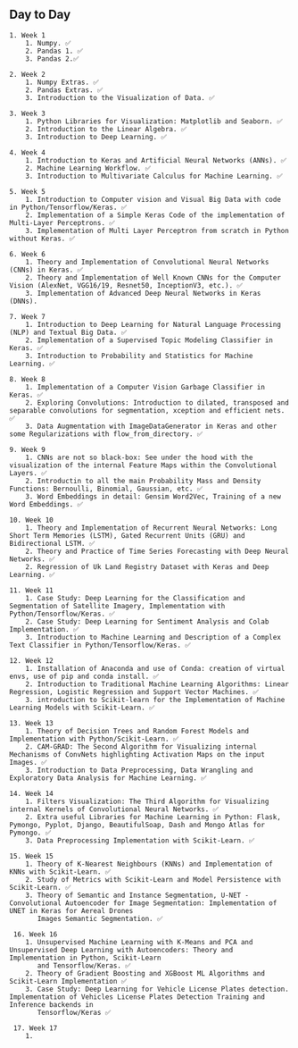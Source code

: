 ## Day to Day

    1. Week 1
        1. Numpy. ✅
        2. Pandas 1. ✅
        3. Pandas 2.✅
    
    2. Week 2
        1. Numpy Extras. ✅
        2. Pandas Extras. ✅
        3. Introduction to the Visualization of Data. ✅

    3. Week 3
        1. Python Libraries for Visualization: Matplotlib and Seaborn. ✅
        2. Introduction to the Linear Algebra. ✅
        3. Introduction to Deep Learning. ✅

    4. Week 4
        1. Introduction to Keras and Artificial Neural Networks (ANNs). ✅
        2. Machine Learning Workflow. ✅
        3. Introduction to Multivariate Calculus for Machine Learning. ✅

    5. Week 5
        1. Introduction to Computer vision and Visual Big Data with code in Python/Tensorflow/Keras. ✅
        2. Implementation of a Simple Keras Code of the implementation of Multi-Layer Perceptrons. ✅
        3. Implementation of Multi Layer Perceptron from scratch in Python without Keras. ✅

    6. Week 6
        1. Theory and Implementation of Convolutional Neural Networks (CNNs) in Keras. ✅
        2. Theory and Implementation of Well Known CNNs for the Computer Vision (AlexNet, VGG16/19, Resnet50, InceptionV3, etc.). ✅
        3. Implementation of Advanced Deep Neural Networks in Keras (DNNs).

    7. Week 7
        1. Introduction to Deep Learning for Natural Language Processing (NLP) and Textual Big Data. ✅
        2. Implementation of a Supervised Topic Modeling Classifier in Keras. ✅
        3. Introduction to Probability and Statistics for Machine Learning. ✅

    8. Week 8
        1. Implementation of a Computer Vision Garbage Classifier in Keras. ✅
        2. Exploring Convolutions: Introduction to dilated, transposed and separable convolutions for segmentation, xception and efficient nets. ✅
        3. Data Augmentation with ImageDataGenerator in Keras and other some Regularizations with flow_from_directory. ✅

    9. Week 9
        1. CNNs are not so black-box: See under the hood with the visualization of the internal Feature Maps within the Convolutional Layers. ✅
        2. Introductin to all the main Probability Mass and Density Functions: Bernoulli, Binomial, Gaussian, etc. ✅
        3. Word Embeddings in detail: Gensim Word2Vec, Training of a new Word Embeddings. ✅
        
    10. Week 10 
        1. Theory and Implementation of Recurrent Neural Networks: Long Short Term Memories (LSTM), Gated Recurrent Units (GRU) and Bidirectional LSTM. ✅
        2. Theory and Practice of Time Series Forecasting with Deep Neural Networks. ✅
        2. Regression of Uk Land Registry Dataset with Keras and Deep Learning. ✅
        
    11. Week 11
        1. Case Study: Deep Learning for the Classification and Segmentation of Satellite Imagery, Implementation with Python/Tensorflow/Keras. ✅
        2. Case Study: Deep Learning for Sentiment Analysis and Colab Implementation. ✅
        3. Introduction to Machine Learning and Description of a Complex Text Classifier in Python/Tensorflow/Keras. ✅
        
    12. Week 12
        1. Installation of Anaconda and use of Conda: creation of virtual envs, use of pip and conda install. ✅
        2. Introduction to Traditional Machine Learning Algorithms: Linear Regression, Logistic Regression and Support Vector Machines. ✅
        3. introduction to Scikit-learn for the Implementation of Machine Learning Models with Scikit-Learn. ✅
        
    13. Week 13 
        1. Theory of Decision Trees and Random Forest Models and Implementation with Python/Scikit-Learn. ✅
        2. CAM-GRAD: The Second Algorithm for Visualizing internal Mechanisms of ConvNets highlighting Activation Maps on the input Images. ✅
        3. Introduction to Data Preprocessing, Data Wrangling and Exploratory Data Analysis for Machine Learning. ✅
        
    14. Week 14
        1. Filters Visualization: The Third Algorithm for Visualizing internal Kernels of Convolutional Neural Networks. ✅
        2. Extra useful Libraries for Machine Learning in Python: Flask, Pymongo, Pyplot, Django, BeautifulSoap, Dash and Mongo Atlas for Pymongo. ✅
        3. Data Preprocessing Implementation with Scikit-Learn. ✅
        
    15. Week 15
        1. Theory of K-Nearest Neighbours (KNNs) and Implementation of KNNs with Scikit-Learn. ✅
        2. Study of Metrics with Scikit-Learn and Model Persistence with Scikit-Learn. ✅
        3. Theory of Semantic and Instance Segmentation, U-NET - Convolutional Autoencoder for Image Segmentation: Implementation of UNET in Keras for Aereal Drones            
           Images Semantic Segmentation. ✅
           
     16. Week 16
        1. Unsupervised Machine Learning with K-Means and PCA and Unsupervised Deep Learning with Autoencoders: Theory and Implementation in Python, Scikit-Learn 
           and Tensorflow/Keras. ✅
        2. Theory of Gradient Boosting and XGBoost ML Algorithms and Scikit-Learn Implementation ✅
        3. Case Study: Deep Learning for Vehicle License Plates detection. Implementation of Vehicles License Plates Detection Training and Inference backends in  
           Tensorflow/Keras ✅
           
     17. Week 17
        1. 

